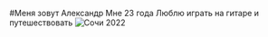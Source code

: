 #Меня зовут Александр
Мне 23 года
Люблю играть на гитаре и путешествовать
![Сочи 2022](https://sun9-13.userapi.com/impg/5Gio9UkU-R2q_X1f8WmJwmJF65nJjTN7KvYAgw/_mvvlxf7H34.jpg?size=1280x1280&quality=95&sign=a7bd0bf50d05abe601710fae0949b42c&type=album)